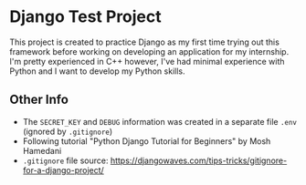 # Django Test Project

This project is created to practice Django as my first time trying out this framework before working on developing an application for my internship. I'm pretty experienced in C++ however, I've had minimal experience with Python and I want to develop my Python skills.

## Other Info

- The `SECRET_KEY` and `DEBUG` information was created in a separate file `.env` (ignored by `.gitignore`)
- Following tutorial "Python Django Tutorial for Beginners" by Mosh Hamedani
- `.gitignore` file source: https://djangowaves.com/tips-tricks/gitignore-for-a-django-project/